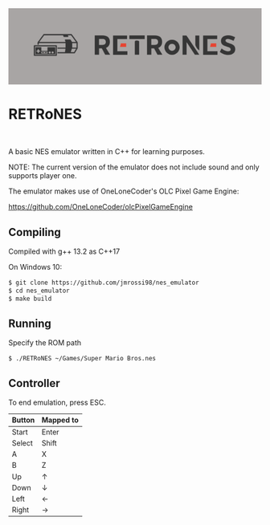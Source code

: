 <img src="images/logo.png" alt="Title" width="1200">

RETRoNES
=============

<br />

A basic NES emulator written in C++ for learning purposes.

NOTE: The current version of the emulator does not include sound and only supports player one.

The emulator makes use of OneLoneCoder's OLC Pixel Game Engine:

https://github.com/OneLoneCoder/olcPixelGameEngine

## Compiling

Compiled with g++ 13.2 as C++17

On Windows 10:
```
$ git clone https://github.com/jmrossi98/nes_emulator
$ cd nes_emulator
$ make build
```

## Running

Specify the ROM path

```
$ ./RETRoNES ~/Games/Super Mario Bros.nes
```

## Controller

To end emulation, press ESC.

 Button        | Mapped to
 --------------|-------------
 Start         | Enter
 Select        | Shift
 A             | X
 B             | Z
 Up            | ↑
 Down          | ↓
 Left          | ←
 Right         | →
